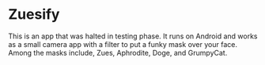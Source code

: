 # Zuesify

This is an app that was halted in testing phase. It runs on Android and works as a small camera app with a filter to put a funky mask over your face. 
Among the masks include, Zues, Aphrodite, Doge, and GrumpyCat.

